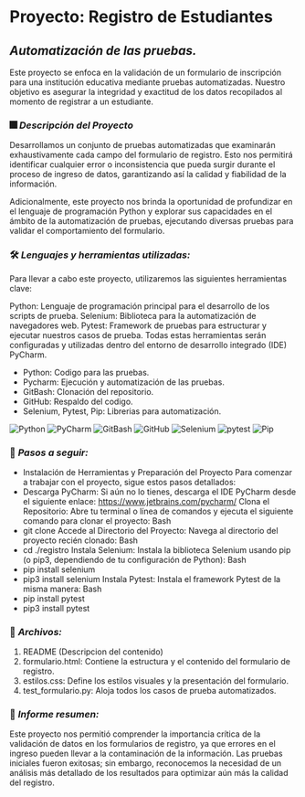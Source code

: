 # Proyecto: Registro de Estudiantes
## *Automatización de las pruebas.*

Este proyecto se enfoca en la validación de un formulario de inscripción para una institución educativa mediante pruebas automatizadas. Nuestro objetivo es asegurar la integridad y exactitud de los datos recopilados al momento de registrar a un estudiante.

### :fireworks: *Descripción del Proyecto*
Desarrollamos un conjunto de pruebas automatizadas que examinarán exhaustivamente cada campo del formulario de registro. Esto nos permitirá identificar cualquier error o inconsistencia que pueda surgir durante el proceso de ingreso de datos, garantizando así la calidad y fiabilidad de la información.

Adicionalmente, este proyecto nos brinda la oportunidad de profundizar en el lenguaje de programación Python y explorar sus capacidades en el ámbito de la automatización de pruebas, ejecutando diversas pruebas para validar el comportamiento del formulario.

### 🛠️ *Lenguajes y herramientas utilizadas:*
<div id="header" align="left">
Para llevar a cabo este proyecto, utilizaremos las siguientes herramientas clave:

Python: Lenguaje de programación principal para el desarrollo de los scripts de prueba.
Selenium: Biblioteca para la automatización de navegadores web.
Pytest: Framework de pruebas para estructurar y ejecutar nuestros casos de prueba.
Todas estas herramientas serán configuradas y utilizadas dentro del entorno de desarrollo integrado (IDE) PyCharm.

- Python: Codigo para las pruebas.
- Pycharm: Ejecución y automatización de las pruebas.
- GitBash: Clonación del repositorio.
- GitHub: Respaldo del codigo.
- Selenium, Pytest, Pip: Librerias para automatización.
  
</a>
<img decoding="async" src="https://img.shields.io/badge/Python-darkblue.svg?&style=for-the-badge&logo=Python&logoColor=white" alt="Python"/>
<img decoding="async" src="https://img.shields.io/badge/PyCharm-darkgreen.svg?&style=for-the-badge&logo=PyCharm&logoColor=white" alt="PyCharm"/>
<img decoding="async" src="https://img.shields.io/badge/Git_Bash-D89B01?&style=for-the-badge&logo=GitBash&logoColor=white" alt="GitBash"/>
<img decoding="async" src="https://img.shields.io/badge/GitHub-000000.svg?&style=for-the-badge&logo=GitHub&logoColor=white" alt="GitHub"/>
<img decoding="async" src="https://img.shields.io/badge/Selenium-008000?style=for-the-badge&logo=Selenium&logoColor=white" alt="Selenium"/>
<img decoding="async" src="https://img.shields.io/badge/Pytest-darkblue?style=for-the-badge&logo=pytest&logoColor=white" alt="pytest"/>
<img decoding="async" src="https://img.shields.io/badge/Pip-darkgreen?style=for-the-badge&logo=Pip&logoColor=white" alt="Pip"/>
</a>

### :paw_prints: *Pasos a seguir:* 
- Instalación de Herramientas y Preparación del Proyecto
Para comenzar a trabajar con el proyecto, sigue estos pasos detallados:
- Descarga PyCharm: Si aún no lo tienes, descarga el IDE PyCharm desde el siguiente enlace: https://www.jetbrains.com/pycharm/
Clona el Repositorio: Abre tu terminal o línea de comandos y ejecuta el siguiente comando para clonar el proyecto:
Bash
- git clone 
Accede al Directorio del Proyecto: Navega al directorio del proyecto recién clonado:
Bash
- cd ./registro
Instala Selenium: Instala la biblioteca Selenium usando pip (o pip3, dependiendo de tu configuración de Python):
Bash
- pip install selenium
- pip3 install selenium
Instala Pytest: Instala el framework Pytest de la misma manera:
Bash
- pip install pytest
- pip3 install pytest

### :file_folder: *Archivos:* 
1. README (Descripcion del contenido)
2. formulario.html: Contiene la estructura y el contenido del formulario de registro.
3. estilos.css: Define los estilos visuales y la presentación del formulario.
4. test_formulario.py: Aloja todos los casos de prueba automatizados.

### :page_facing_up: *Informe resumen:* 

Este proyecto nos permitió comprender la importancia crítica de la validación de datos en los formularios de registro, ya que errores en el ingreso pueden llevar a la contaminación de la información. Las pruebas iniciales fueron exitosas; sin embargo, reconocemos la necesidad de un análisis más detallado de los resultados para optimizar aún más la calidad del registro.
